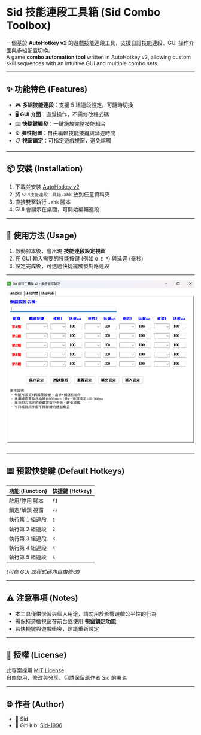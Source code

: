# Sid 技能連段工具箱 (Sid Combo Toolbox)

一個基於 **AutoHotkey v2** 的遊戲技能連段工具，支援自訂技能連段、GUI 操作介面與多組配置切換。  
A game **combo automation tool** written in AutoHotkey v2, allowing custom skill sequences with an intuitive GUI and multiple combo sets.

---

## ✨ 功能特色 (Features)

- 🎮 **多組技能連段**：支援 5 組連段設定，可隨時切換  
- 🖥 **GUI 介面**：直覺操作，不需修改程式碼  
- ⌨️ **快捷鍵觸發**：一鍵施放完整技能組合  
- ⚙️ **彈性配置**：自由編輯技能按鍵與延遲時間  
- 📋 **視窗鎖定**：可指定遊戲視窗，避免誤觸  

---

## 📦 安裝 (Installation)

1. 下載並安裝 [AutoHotkey v2](https://www.autohotkey.com/)  
2. 將 `Sid技能連段工具箱.ahk` 放到任意資料夾  
3. 直接雙擊執行 `.ahk` 腳本  
4. GUI 會顯示在桌面，可開始編輯連段  

---

## 🚀 使用方法 (Usage)

1. 啟動腳本後，會出現 **技能連段設定視窗**  
2. 在 GUI 輸入需要的技能按鍵 (例如 `Q E R`) 與延遲 (毫秒)  
3. 設定完成後，可透過快捷鍵觸發對應連段
   
---

![示意圖](image.png)

---

## ⌨️ 預設快捷鍵 (Default Hotkeys)

| 功能 (Function)      | 快捷鍵 (Hotkey) |
|----------------------|-----------------|
| 啟用/停用 腳本      | `F1`            |
| 鎖定/解鎖 視窗      | `F2`            |
| 執行第 1 組連段    | `1`             |
| 執行第 2 組連段    | `2`             |
| 執行第 3 組連段    | `3`             |
| 執行第 4 組連段    | `4`             |
| 執行第 5 組連段    | `5`             |

*(可在 GUI 或程式碼內自由修改)*

---

## ⚠️ 注意事項 (Notes)

- 本工具僅供學習與個人用途，請勿用於影響遊戲公平性的行為  
- 需保持遊戲視窗在前台或使用 **視窗鎖定功能**  
- 若快捷鍵與遊戲衝突，建議重新設定  

---

## 📜 授權 (License)

此專案採用 [MIT License](LICENSE)  
自由使用、修改與分享，但請保留原作者 Sid 的署名  

---

## 🌐 作者 (Author)

- 👤 Sid  
- 🔗 GitHub: [Sid-1996](https://github.com/Sid-1996)
